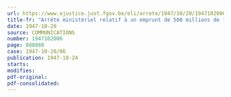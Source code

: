 ```yaml
---
url: https://www.ejustice.just.fgov.be/eli/arrete/1947/10/20/1947102006/justel
title-fr: "Arrêté ministériel relatif à un emprunt de 500 millions de francs à contracter, sous la garantie de l'Etat, par [BELGACOM] (modifié par L 1991-03-21/30, art. 55)"
date: 1947-10-20
source: COMMUNICATIONS
number: 1947102006
page: 888888
case: 1947-10-20/06
publication: 1947-10-24
starts:
modifies:
pdf-original:
pdf-consolidated:
---
```



